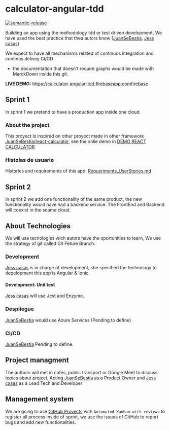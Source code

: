 # calculator-angular-tdd
[![semantic-release](https://img.shields.io/badge/%20%20%F0%9F%93%A6%F0%9F%9A%80-semantic--release-e10079.svg)](https://github.com/semantic-release/semantic-release)

Building an app using the methodology tdd or test driven development, We have used the best practice that thea autors know ([JuanSeBestia](github.com/JuanSeBestia), [Jess casas](https://github.com/jlcasasg))

We expect to have all mechanisms related of continuos integration and continus delivey CI/CD

* the documentation that doesn't require graphs would be made with MarckDown inside this git. 

**LIVE DEMO:**  https://calculator-angular-tdd.firebaseapp.comfirebase

## Sprint 1

In sprint 1 we pretend to have a production app inside one cloud.

### About the project

This proyect is inspired on other proyect made in other framework [JuanSeBestia/react-calculator](https://github.com/JuanSeBestia/react-calculator), see the onlie demo in [DEMO REACT CALCULATOR](https://juansebestia-react-calculator.firebaseapp.com/)

### Histoias de usuario

Histories and requirements of this app: [Requeriments_UserStories.md](wiki/Requeriments_UserStories.md)


## Sprint 2

In sprint 2 we add one functionality of the same product, the new functionality would have had a backend service. The FrontEnd and Backend will coexist in the seame cloud.

## About Technologies

We will use tecnologies wich autors have the oportunities to learn, We use the strategy of git called Git Feture Branch.

### Development

[Jess casas](https://github.com/jlcasasg) is in charge of development, she specified the technology to depelopment this app is Angular & Ionic.

#### Development: Unit test

[Jess casas](https://github.com/jlcasasg) will use Jest and Enzyme.

### Despliegue

[JuanSeBestia](github.com/JuanSeBestia) would use Azure Services (Pending to define)

### CI/CD

[JuanSeBestia](github.com/JuanSeBestia) Pending to define.

## Project managment

The authors will met in cafes, public transport or Google Meet to discuss topics about project, Acting [JuanSeBestia](github.com/JuanSeBestia) as a Product Owner and [Jess casas](https://github.com/jlcasasg) as a Lead Tech and Developer

## Management system

We are going to use [GitHub Proyects](https://github.com/JuanSeBestia/calculator-angular-tdd/projects) with `Automated Kanban with reviews` to register all process inside of sprint, we use the issues of GitHub to report bugs and add new functionalities.
